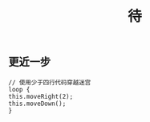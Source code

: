 ﻿---
layout: default
title: 待
---
## 更近一步
```
// 使用少于四行代码穿越迷宫
loop {
this.moveRight(2);
this.moveDown();
}
```
